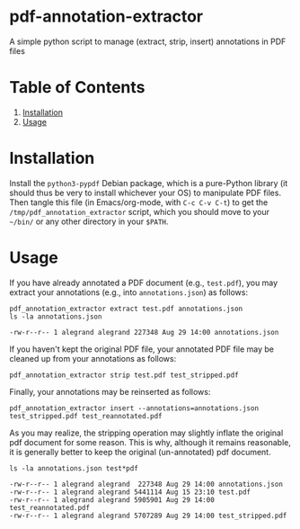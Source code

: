 # pdf-annotation-extractor
A simple python script to manage (extract, strip, insert) annotations in PDF files


# Table of Contents

1.  [Installation](#org8e49854)
2.  [Usage](#org205e6ba)


<a id="org8e49854"></a>

# Installation

Install the `python3-pypdf` Debian package, which is a pure-Python
library (it should thus be very to install whichever your OS) to
manipulate PDF files. Then tangle this file (in Emacs/org-mode, with `C-c C-v C-t`) to get the `/tmp/pdf_annotation_extractor` script, which you should move to your `~/bin/` or any other directory in your `$PATH`.


<a id="org205e6ba"></a>

# Usage

If you have already annotated a PDF document (e.g., `test.pdf`), you may extract your annotations (e.g., into `annotations.json`) as follows:

    pdf_annotation_extractor extract test.pdf annotations.json
    ls -la annotations.json

    -rw-r--r-- 1 alegrand alegrand 227348 Aug 29 14:00 annotations.json

If you haven't kept the original PDF file, your annotated PDF file may
be cleaned up from your annotations as follows:

    pdf_annotation_extractor strip test.pdf test_stripped.pdf

Finally, your annotations may be reinserted as follows:

    pdf_annotation_extractor insert --annotations=annotations.json test_stripped.pdf test_reannotated.pdf

As you may realize, the stripping operation may slightly inflate the original pdf document for some reason. This is why, although it remains reasonable, it is generally better to keep the original (un-annotated) pdf document.

    ls -la annotations.json test*pdf

    -rw-r--r-- 1 alegrand alegrand  227348 Aug 29 14:00 annotations.json
    -rw-r--r-- 1 alegrand alegrand 5441114 Aug 15 23:10 test.pdf
    -rw-r--r-- 1 alegrand alegrand 5905901 Aug 29 14:00 test_reannotated.pdf
    -rw-r--r-- 1 alegrand alegrand 5707289 Aug 29 14:00 test_stripped.pdf

